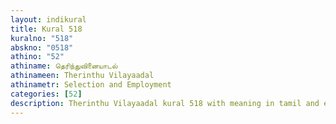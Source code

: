 ```yaml
---
layout: indikural
title: Kural 518
kuralno: "518"
abskno: "0518"
athino: "52"
athiname: தெரிந்துவினையாடல்
athinameen: Therinthu Vilayaadal
athinametr: Selection and Employment
categories: [52]
description: Therinthu Vilayaadal kural 518 with meaning in tamil and english 
---
```


